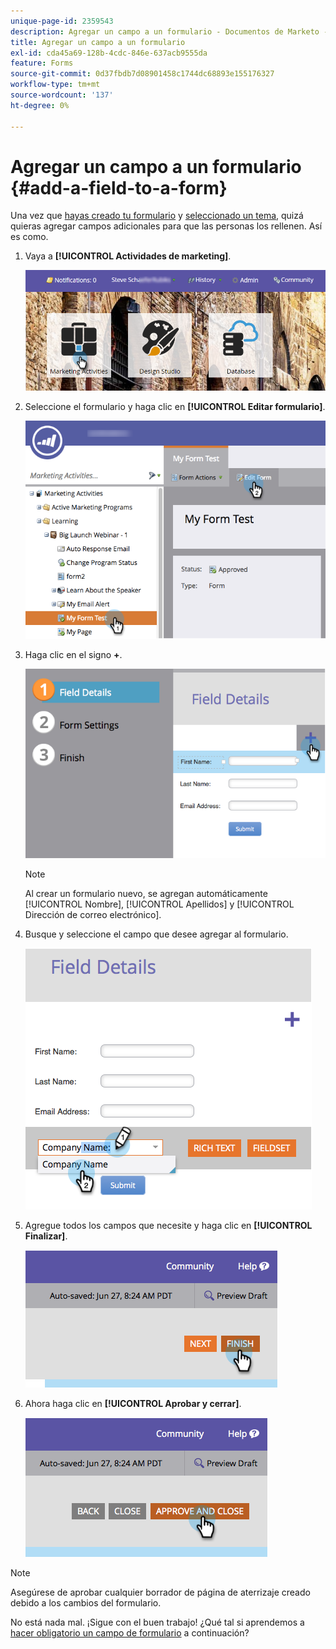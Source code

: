 ```yaml
---
unique-page-id: 2359543
description: Agregar un campo a un formulario - Documentos de Marketo - Documentación del producto
title: Agregar un campo a un formulario
exl-id: cda45a69-128b-4cdc-846e-637acb9555da
feature: Forms
source-git-commit: 0d37fbdb7d08901458c1744dc68893e155176327
workflow-type: tm+mt
source-wordcount: '137'
ht-degree: 0%

---
```


# Agregar un campo a un formulario {#add-a-field-to-a-form}

Una vez que [hayas creado tu formulario](/help/marketo/product-docs/demand-generation/forms/creating-a-form/create-a-form.md) y [seleccionado un tema](/help/marketo/product-docs/demand-generation/forms/creating-a-form/select-a-form-theme.md), quizá quieras agregar campos adicionales para que las personas los rellenen. Así es como.

1. Vaya a **[!UICONTROL Actividades de marketing]**.

   ![](assets/login-marketing-activities-2.png)

1. Seleccione el formulario y haga clic en **[!UICONTROL Editar formulario]**.

   ![](assets/editform-1.png)

1. Haga clic en el signo **+**.

   ![](assets/image2014-9-15-17-18-17.png)

   >[!NOTE]
   >
   >Al crear un formulario nuevo, se agregan automáticamente [!UICONTROL Nombre], [!UICONTROL Apellidos] y [!UICONTROL Dirección de correo electrónico].

1. Busque y seleccione el campo que desee agregar al formulario.

   ![](assets/image2014-9-15-17-3a18-3a26.png)

1. Agregue todos los campos que necesite y haga clic en **[!UICONTROL Finalizar]**.

   ![](assets/image2014-9-15-17-3a18-3a35.png)

1. Ahora haga clic en **[!UICONTROL Aprobar y cerrar]**.

   ![](assets/image2014-9-15-17-3a18-3a43.png)

>[!NOTE]
>
>Asegúrese de aprobar cualquier borrador de página de aterrizaje creado debido a los cambios del formulario.

No está nada mal. ¡Sigue con el buen trabajo! ¿Qué tal si aprendemos a [hacer obligatorio un campo de formulario](/help/marketo/product-docs/demand-generation/forms/creating-a-form/make-a-form-field-required.md) a continuación?
